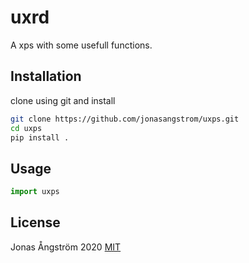 # uxrd

A xps with some usefull functions.

## Installation

clone using git and install

```bash
git clone https://github.com/jonasangstrom/uxps.git
cd uxps
pip install . 
```

## Usage

```python
import uxps
```

## License
 Jonas Ångström 2020
[MIT](https://choosealicense.com/licenses/mit/)

